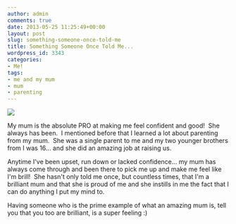 ```yaml
---
author: admin
comments: true
date: 2013-05-25 11:25:49+00:00
layout: post
slug: something-someone-once-told-me
title: Something Someone Once Told Me...
wordpress_id: 3343
categories:
- Me!
tags:
- me and my mum
- mum
- parenting
---
```


![](http://farm9.staticflickr.com/8506/8582552640_8189c17159.jpg)

My mum is the absolute PRO at making me feel confident and good!  She always has been.  I mentioned before that I learned a lot about parenting from my mum.  She was a single parent to me and my two younger brothers from I was 16... and she did an amazing job at raising us.

Anytime I've been upset, run down or lacked confidence... my mum has always come through and been there to pick me up and make me feel like I'm brill!  She hasn't only told me once, but countless times, that I'm a brilliant mum and that she is proud of me and she instills in me the fact that I can do anything I put my mind to.

Having someone who is the prime example of what an amazing mum is, tell you that you too are brilliant, is a super feeling :)
